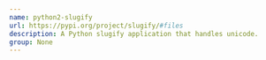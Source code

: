 ```yaml
---
name: python2-slugify
url: https://pypi.org/project/slugify/#files
description: A Python slugify application that handles unicode.
group: None
---
```

